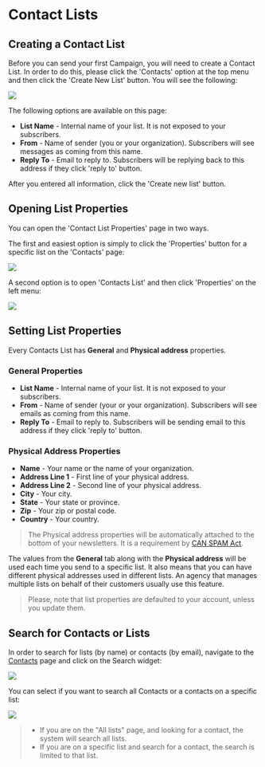 # Contact Lists

## Creating a Contact List

Before you can send your first Campaign, you will need to create a 
Contact List. In order to do this, please click the 'Contacts' option at the top menu and then 
click the 'Create New List' button. You will see the following:

![](images/contacts/create_contact_list_1.png)

The following options are available on this page:

* **List Name** - Internal name of your list. It is not exposed to your subscribers. 
* **From** - Name of sender (you or your organization). Subscribers will see messages as coming from this name.
* **Reply To** - Email to reply to. Subscribers will be replying back to this address if they click 'reply to' button.

After you entered all information, click the 'Create new list' button. 

## Opening List Properties

You can open the 'Contact List Properties' page in two ways. 

The first and easiest option is simply to click the 'Properties' button for a specific list on the 'Contacts' page:

![](images/contacts/list_properties_1.png)

A second option is to open 'Contacts List' and then click 'Properties' on the left menu:

![](images/contacts/list_properties_2.png)


## Setting List Properties

Every Contacts List has **General** and **Physical address** properties.

### General Properties

* **List Name** - Internal name of your list. It is not exposed to your subscribers. 
* **From** - Name of sender (your or your organization). Subscribers will see emails as coming from this name.
* **Reply To** - Email to reply to. Subscribers will be sending email to this address if they click 'reply to' button.

### Physical Address Properties

* **Name** - Your name or the name of your organization. 
* **Address Line 1** - First line of your physical address. 
* **Address Line 2** - Second line of your physical address. 
*  **City** - Your city. 
*  **State** - Your state or province. 
*  **Zip** - Your zip or postal code. 
*  **Country** - Your country. 


> The Physical address properties will be automatically attached to the bottom of your newsletters. 
>It is a requirement by [CAN SPAM Act](https://www.ftc.gov/tips-advice/business-center/guidance/can-spam-act-compliance-guide-business). 

The values from the **General** tab along with the **Physical address** will be used each time you send to a 
specific list. It also means that you can have different physical addresses used in different lists.
An agency that manages multiple lists on behalf of their customers usually use this feature. 

> Please, note that list properties are defaulted to your account, unless you update them. 

## Search for Contacts or Lists 

In order to search for lists (by name) or contacts (by email), navigate to the [Contacts](https://expresspigeon.com/lists) 
page and click on the Search widget: 


![](images/contacts/lists_search_1.png)

You can select if you want to search all Contacts or a contacts on a specific list:

![](images/contacts/lists_search_2.png)


> * If you are  on the "All lists" page, and looking for a contact, the system will search all lists. 
> * If you are on a specific list and search for a contact, the search is limited to that list.
